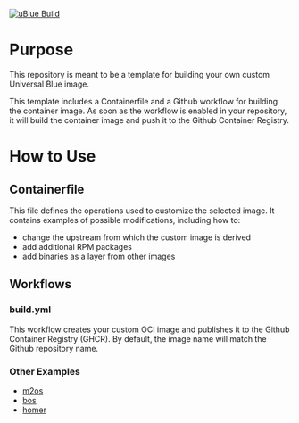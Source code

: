 [![uBlue Build](https://github.com/noconnor29/bluefin-dx/actions/workflows/build.yml/badge.svg)](https://github.com/noconnor29/bluefin-dx/actions/workflows/build.yml)
# Purpose

This repository is meant to be a template for building your own custom Universal Blue image.

This template includes a Containerfile and a Github workflow for building the container image. As soon as the workflow is enabled in your repository, it will build the container image and push it to the Github Container Registry.

# How to Use
## Containerfile

This file defines the operations used to customize the selected image. It contains examples of possible modifications, including how to:
- change the upstream from which the custom image is derived
- add additional RPM packages
- add binaries as a layer from other images

## Workflows

### build.yml

This workflow creates your custom OCI image and publishes it to the Github Container Registry (GHCR). By default, the image name will match the Github repository name.

### Other Examples
- [m2os](https://github.com/m2giles/m2os)
- [bos](https://github.com/bsherman/bos)
- [homer](https://github.com/bketelsen/homer/)
